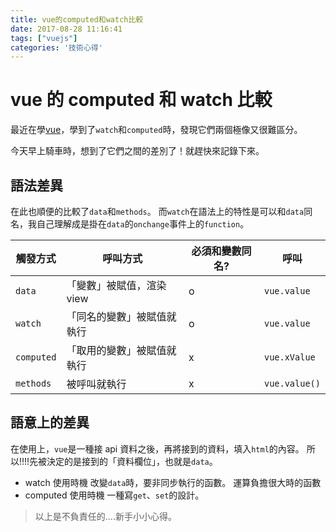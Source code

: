 ```yaml
---
title: vue的computed和watch比較
date: 2017-08-28 11:16:41
tags: ["vuejs"]
categories: '技術心得'
---
```


# vue 的 computed 和 watch 比較

最近在學[vue](https://github.com/dwatow/vueExercise)，學到了`watch`和`computed`時，發現它們兩個極像又很難區分。

今天早上騎車時，想到了它們之間的差別了！就趕快來記錄下來。

## 語法差異

在此也順便的比較了`data`和`methods`。
而`watch`在語法上的特性是可以和`data`同名，我自己理解成是掛在`data`的`onchange`事件上的`function`。

| 觸發方式   | 呼叫方式                   | 必須和變數同名? | 呼叫          |
| ---------- | -------------------------- | --------------- | ------------- |
| `data`     | 「變數」被賦值，渲染 view  | o               | `vue.value`   |
| `watch`    | 「同名的變數」被賦值就執行 | o               | `vue.value`   |
| `computed` | 「取用的變數」被賦值就執行 | x               | `vue.xValue`  |
| `methods`  | 被呼叫就執行               | x               | `vue.value()` |

## 語意上的差異

在使用上，`vue`是一種接 api 資料之後，再將接到的資料，填入`html`的內容。
所以!!!!先被決定的是接到的「資料欄位」，也就是`data`。

- watch 使用時機
  改變`data`時，要非同步執行的函數。
  運算負擔很大時的函數
- computed 使用時機
  一種寫`get`、`set`的設計。

> 以上是不負責任的....新手小小心得。
